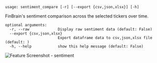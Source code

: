 ```text
usage: sentiment_compare [-r] [--export {csv,json,xlsx}] [-h]
```

FinBrain's sentiment comparison across the selected tickers over time.

```
optional arguments:
  -r, --raw             Display raw sentiment data (default: False)
  --export {csv,json,xlsx}
                        Export dataframe data to csv,json,xlsx file (default: )
  -h, --help            show this help message (default: False)
```
<img size="1400" alt="Feature Screenshot - sentiment" src="https://user-images.githubusercontent.com/85772166/142950358-d6c416d4-4034-43f0-892e-6a06f35e06f2.png">
